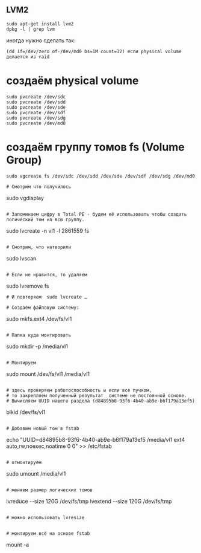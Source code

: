 LVM2
---

```
sudo apt-get install lvm2
dpkg -l | grep lvm
```

иногда нужно сделать так:
```
(dd if=/dev/zero of-/dev/md0 bs=1M count=32) если physical volume делается из raid
```

# создаём physical volume

```
sudo pvcreate /dev/sdc
sudo pvcreate /dev/sdd
sudo pvcreate /dev/sde
sudo pvcreate /dev/sdf
sudo pvcreate /dev/sdg
sudo pvcreate /dev/md0
```

# создаём группу томов fs (Volume Group)
```
sudo vgcreate fs /dev/sdc /dev/sdd /dev/sde /dev/sdf /dev/sdg /dev/md0

# Смотрим что получилось
```
sudo  vgdisplay
```

# Запоминаем цифру в Total PE - будем её использовать чтобы создать логический том на всю группу.
```
sudo lvcreate -n vl1 -l 2861559 fs
```

# Смотрим, что натворили
```
sudo lvscan
```

# Если не нравится, то удаляем
```
sudo lvremove fs
```
# И повторяем  sudo lvcreate …

# Создаём файловую систему:
```
sudo mkfs.ext4 /dev/fs/vl1
```

# Папка куда монтировать
```
sudo mkdir -p /media/vl1
```

# Монтируем
```
sudo mount /dev/fs/vl1 /media/vl1
```

# здесь проверяем работоспособность и если все пучком, 
# то закрепляем полученный результат  системе не постоянной основе.
# Вычисляем UUID нашего раздела (d84895b8-93f6-4b40-ab9e-b6f179a13ef5)
```
blkid  /dev/fs/vl1
```

# Добавим новый том в fstab
```
echo "UUID=d84895b8-93f6-4b40-ab9e-b6f179a13ef5 /media/vl1      ext4    auto,rw,noexec,noatime        0       0" >> /etc/fstab
```

# отмонтируем
```
sudo umount /media/vl1
```

# меняем размер логических томов
```
lvreduce --size 120G /dev/fs/tmp
lvextend --size 120G /dev/fs/tmp
```

# можно использовать lvresize


# монтируем всё на основе fstab
```
mount -a
```
